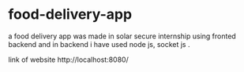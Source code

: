 # food-delivery-app
a food delivery app was made in solar secure internship using fronted backend and in backend i have used node js, socket js .


link of website
http://localhost:8080/
